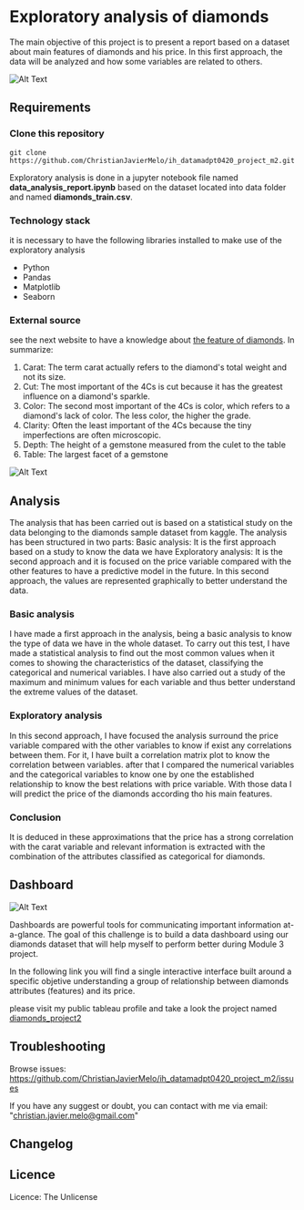 # Exploratory analysis of diamonds
The main objective of this project is to present a report based on a dataset about main features of diamonds and his price. In this first approach, the data will be analyzed and how some variables are related to others.

![Alt Text](https://media.giphy.com/media/JUk3AH3LECw4ar0hmJ/giphy.gif)


## Requirements
### Clone this repository
```
git clone https://github.com/ChristianJavierMelo/ih_datamadpt0420_project_m2.git

```
Exploratory analysis is done in a jupyter notebook file named **data_analysis_report.ipynb** based on the dataset located into data folder and named **diamonds_train.csv**.
### Technology stack
it is necessary to have the following libraries installed to make use of the exploratory analysis
- Python
- Pandas
- Matplotlib
- Seaborn

### External source

see the next website to have a knowledge about [the feature of diamonds](https://www.bluenile.com/education/diamonds). In summarize:

1. Carat: The term carat actually refers to the diamond's total weight and not its size.
2. Cut: The most important of the 4Cs is cut because it has the greatest influence on a diamond's sparkle.
3. Color: The second most important of the 4Cs is color, which refers to a diamond's lack of color. The less color, the higher the grade.
4. Clarity: Often the least important of the 4Cs because the tiny imperfections are often microscopic.
5. Depth: The height of a gemstone measured from the culet to the table
6. Table: The largest facet of a gemstone

![Alt Text](https://media.giphy.com/media/46rXT61bNDxAc/giphy.gif)

## Analysis
The analysis that has been carried out is based on a statistical study on the data belonging to the diamonds sample dataset from kaggle.
The analysis has been structured in two parts:
Basic analysis: It is the first approach based on a study to know the data we have 
Exploratory analysis: It is the second approach and it is focused on the price variable compared with the other features to have a predictive model in the future. In this second approach, the values are represented graphically to better understand the data.
### Basic analysis
I have made a first approach in the analysis, being a basic analysis to know the type of data we have in the whole dataset. To carry out this test, I have made a statistical analysis to find out the most common values when it comes to showing the characteristics of the dataset, classifying the categorical and numerical variables. I have also carried out a study of the maximum and minimum values for each variable and thus better understand the extreme values of the dataset.
### Exploratory analysis
In this second approach, I have focused the analysis surround the price variable compared with the other variables to know if exist any correlations between them. For it, I have built a correlation matrix plot to know the correlation between variables. after that I compared the numerical variables and the categorical variables to know one by one the established relationship to know the best relations with price variable.
With those data I will predict the price of the diamonds according tho his main features.
### Conclusion
It is deduced in these approximations that the price has a strong correlation with the carat variable and relevant information is extracted with the combination of the attributes classified as categorical for diamonds.

## Dashboard

![Alt Text](https://media.giphy.com/media/KYh1vSXtcdl0RYgLCR/giphy.gif)

Dashboards are powerful tools for communicating important information at-a-glance. The goal of this challenge is to build a data dashboard using our diamonds dataset that will help myself to perform better during Module 3 project.

In the following link you will find a single interactive interface built around a specific objetive understanding a group of relationship between diamonds attributes (features) and its price.

please visit my public tableau profile and take a look the project named [diamonds_project2](https://public.tableau.com/profile/christian.javier#!/vizhome/Diamonds_project2/Dashboardfinal?publish=yes)


## Troubleshooting
Browse issues: https://github.com/ChristianJavierMelo/ih_datamadpt0420_project_m2/issues

If you have any suggest or doubt, you can contact with me via email: "christian.javier.melo@gmail.com"
## Changelog
## Licence
Licence: The Unlicense


